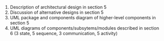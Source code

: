 1. Description of architectural design in section 5 
2. Discussion of alternative designs in section 5
3. UML package and components diagram of higher-level components in section 5
4. UML diagrams of components/subsytems/modules described in section 6 (3 state, 5 sequence, 3 communication, 5 activity)
